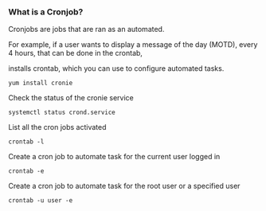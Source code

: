 
<h3> What is a Cronjob?</h3>
<p>Cronjobs are jobs that are ran as an automated. </p>
<p> For example, if a user wants to display a message of the day (MOTD), every 4 hours, that can be done in the crontab, </p>

installs crontab, which you can use to configure automated tasks.
```
yum install cronie
```

Check the status of the cronie service
```
systemctl status crond.service
```

List all the cron jobs activated
```
crontab -l
```

Create a cron job to automate task for the current user logged in
```
crontab -e 
```

Create a cron job to automate task for the root user or a specified user
```
crontab -u user -e
```



